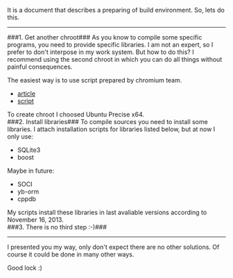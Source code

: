 It is a document that describes a preparing of build environment. So, lets do this.

---

###1. Get another chroot###
As you know to compile some specific programs, you need to provide specific libraries. I am not an expert, so I prefer to don't interpose in my work system. But how to do this? I recommend using the second chroot in which you can do all things without painful consequences.

The easiest way is to use script prepared by chromium team.

* [article](https://code.google.com/p/chromium/wiki/UsingALinuxChroot)
* [script]( https://code.google.com/p/chromium/codesearch#chromium/src/build/install-chroot.sh)

To create chroot I choosed Ubuntu Precise x64.
<br>
###2. Install libraries###
To compile sources you need to install some libraries. I attach installation scripts for libraries listed below, but at now I only use:
 
 * SQLite3
 * boost

Maybe in future:

 * SOCI
 * yb-orm
 * cppdb

My scripts install these libraries in last avaliable versions according to November 16, 2013.
<br>
###3. There is no third step :-)###

---


I presented you my way, only don't expect there are no other solutions. Of course it could be done in many other ways. 

Good lock :)

